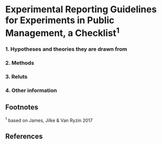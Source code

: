 # Experimental Reporting Guidelines for Experiments in Public Management, a Checklist<sup>1</sup>


### 1. Hypotheses and theories they are drawn from

### 2. Methods

### 3. Reluts

### 4. Other information


## Footnotes

<sup>1</sup> based on James, Jilke &amp; Van Ryzin 2017

## References
